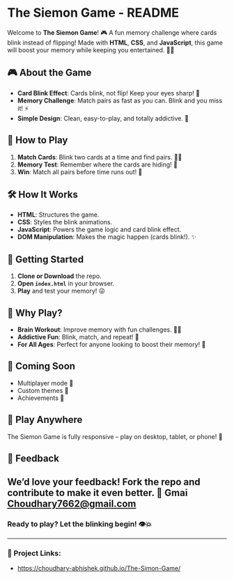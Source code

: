# The Siemon Game - README

Welcome to **The Siemon Game**! 🎮 A fun memory challenge where cards blink instead of flipping! Made with **HTML**, **CSS**, and **JavaScript**, this game will boost your memory while keeping you entertained. 🧠✨

## 🎮 About the Game
- **Card Blink Effect**: Cards blink, not flip! Keep your eyes sharp! 👀
- **Memory Challenge**: Match pairs as fast as you can. Blink and you miss it! ⚡
- **Simple Design**: Clean, easy-to-play, and totally addictive. 🧩

## 🧠 How to Play
1. **Match Cards**: Blink two cards at a time and find pairs. 👯‍♂️
2. **Memory Test**: Remember where the cards are hiding! 🧠
3. **Win**: Match all pairs before time runs out! 🏁

## 🛠️ How It Works
- **HTML**: Structures the game.
- **CSS**: Styles the blink animations.
- **JavaScript**: Powers the game logic and card blink effect.
- **DOM Manipulation**: Makes the magic happen (cards blink!). ✨

## 🚀 Getting Started
1. **Clone or Download** the repo.
2. **Open `index.html`** in your browser.
3. **Play** and test your memory! 😜

## 🤯 Why Play?
- **Brain Workout**: Improve memory with fun challenges. 🧠💪
- **Addictive Fun**: Blink, match, and repeat! 🔁
- **For All Ages**: Perfect for anyone looking to boost their memory! 🎉

## 🌟 Coming Soon
- Multiplayer mode 🤼
- Custom themes 🎨
- Achievements 🏅

## 📱 Play Anywhere
The Siemon Game is fully responsive – play on desktop, tablet, or phone! 📱

## 💬 Feedback
We’d love your feedback! Fork the repo and contribute to make it even better. 🚀
Gmai Choudhary7662@gmail.com
---

### Ready to play? Let the blinking begin! 👁️💥

---

### 🚀 Project Links:
- https://choudhary-abhishek.github.io/The-Simon-Game/

